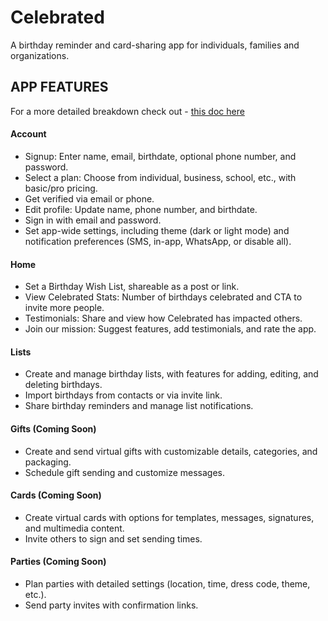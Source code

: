 # Celebrated
A birthday reminder and card-sharing app for individuals, families and organizations.


## APP FEATURES
For a more detailed breakdown check out - [this doc here](https://docs.google.com/document/d/1QWqqVyUoniQAwhGb1toJ4gVX_i6NNbCs5eygzvI7uwA/edit?usp=sharing)

#### Account
- Signup: Enter name, email, birthdate, optional phone number, and password.
- Select a plan: Choose from individual, business, school, etc., with basic/pro pricing.
- Get verified via email or phone.
- Edit profile: Update name, phone number, and birthdate.
- Sign in with email and password.
- Set app-wide settings, including theme (dark or light mode) and notification preferences (SMS, in-app, WhatsApp, or disable all).

####  Home
- Set a Birthday Wish List, shareable as a post or link.
- View Celebrated Stats: Number of birthdays celebrated and CTA to invite more people.
- Testimonials: Share and view how Celebrated has impacted others.
- Join our mission: Suggest features, add testimonials, and rate the app.

#### Lists
- Create and manage birthday lists, with features for adding, editing, and deleting birthdays.
- Import birthdays from contacts or via invite link.
- Share birthday reminders and manage list notifications.
  
#### Gifts (Coming Soon)
- Create and send virtual gifts with customizable details, categories, and packaging.
- Schedule gift sending and customize messages.

#### Cards (Coming Soon)
- Create virtual cards with options for templates, messages, signatures, and multimedia content.
- Invite others to sign and set sending times.

#### Parties (Coming Soon)
- Plan parties with detailed settings (location, time, dress code, theme, etc.).
- Send party invites with confirmation links.



